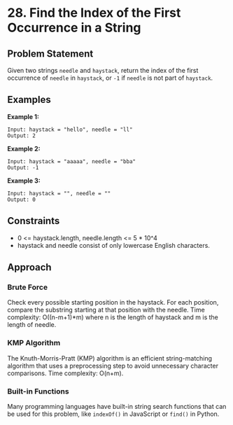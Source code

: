 # 28. Find the Index of the First Occurrence in a String

## Problem Statement
Given two strings `needle` and `haystack`, return the index of the first occurrence of `needle` in `haystack`, or `-1` if `needle` is not part of `haystack`.

## Examples

**Example 1:**
```
Input: haystack = "hello", needle = "ll"
Output: 2
```

**Example 2:**
```
Input: haystack = "aaaaa", needle = "bba"
Output: -1
```

**Example 3:**
```
Input: haystack = "", needle = ""
Output: 0
```

## Constraints
- 0 <= haystack.length, needle.length <= 5 * 10^4
- haystack and needle consist of only lowercase English characters.

## Approach

### Brute Force
Check every possible starting position in the haystack. For each position, compare the substring starting at that position with the needle. Time complexity: O((n-m+1)*m) where n is the length of haystack and m is the length of needle.

### KMP Algorithm
The Knuth-Morris-Pratt (KMP) algorithm is an efficient string-matching algorithm that uses a preprocessing step to avoid unnecessary character comparisons. Time complexity: O(n+m).

### Built-in Functions
Many programming languages have built-in string search functions that can be used for this problem, like `indexOf()` in JavaScript or `find()` in Python.